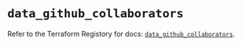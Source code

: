 # `data_github_collaborators`

Refer to the Terraform Registory for docs: [`data_github_collaborators`](https://registry.terraform.io/providers/integrations/github/5.37.0/docs/data-sources/collaborators).
